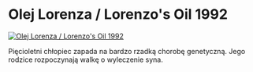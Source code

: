 Olej Lorenza / Lorenzo's Oil 1992 
=============
[![Olej Lorenza / Lorenzo's Oil 1992 ](http://vidos.pl/images/player.gif)](http://vidos.pl/olej-lorenza-lorenzo-s-oil-1992)

 Pięcioletni chłopiec zapada na bardzo rzadką chorobę genetyczną. Jego rodzice rozpoczynają walkę o wyleczenie syna.
